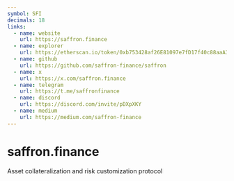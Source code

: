 ```yaml
---
symbol: SFI
decimals: 18
links:
  - name: website
    url: https://saffron.finance
  - name: explorer
    url: https://etherscan.io/token/0xb753428af26E81097e7fD17f40c88aaA3E04902c
  - name: github
    url: https://github.com/saffron-finance/saffron
  - name: x
    url: https://x.com/saffron.finance
  - name: telegram
    url: https://t.me/saffronfinance
  - name: discord
    url: https://discord.com/invite/pDXpXKY
  - name: medium
    url: https://medium.com/saffron-finance
---
```


# saffron.finance

Asset collateralization and risk customization protocol
